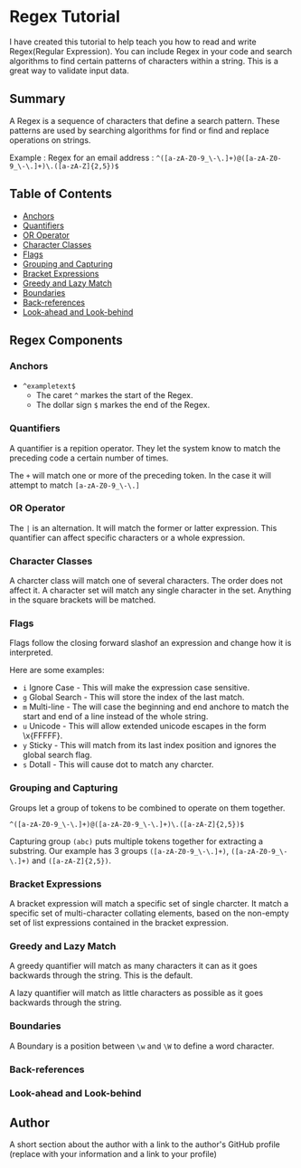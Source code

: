# Regex Tutorial

I have created this tutorial to help teach you how to read and write Regex(Regular Expression). You can include Regex in your code and search algorithms to find certain patterns of characters within a string. This is a great way to validate input data.

## Summary

A Regex is a sequence of characters that define a search pattern. These patterns are used by searching algorithms for find or find and replace operations on strings.

Example :  Regex for an email address :
`^([a-zA-Z0-9_\-\.]+)@([a-zA-Z0-9_\-\.]+)\.([a-zA-Z]{2,5})$`


## Table of Contents

- [Anchors](#anchors)
- [Quantifiers](#quantifiers)
- [OR Operator](#or-operator)
- [Character Classes](#character-classes)
- [Flags](#flags)
- [Grouping and Capturing](#grouping-and-capturing)
- [Bracket Expressions](#bracket-expressions)
- [Greedy and Lazy Match](#greedy-and-lazy-match)
- [Boundaries](#boundaries)
- [Back-references](#back-references)
- [Look-ahead and Look-behind](#look-ahead-and-look-behind)

## Regex Components

### Anchors

* `^exampletext$`
    * The caret `^`  markes the start of the Regex.
    * The dollar sign `$`  markes the end of the Regex.

### Quantifiers

A quantifier is a repition operator. They let the system know to match the preceding code a certain number of times.

The `+` will match one or more of the preceding token. In the case it will attempt to match `[a-zA-Z0-9_\-\.]`


### OR Operator

The `|` is an alternation. It will match the former or latter expression. This quantifier can affect specific characters or a whole expression.  

### Character Classes

A charcter class will match one of several characters. The order does not affect it. A character set will match any single character in the set. Anything in the square brackets will be matched.

### Flags

Flags follow the closing forward slashof an expression and change how it is interpreted.

Here are some examples:
* `i` Ignore Case - This will make the expression case sensitive.
* `g` Global Search - This will store the index of the last match.
* `m` Multi-line - The will case the beginning and end anchore to match the start and end of a line instead of the whole string.
* `u` Unicode - This will allow extended unicode escapes in the form \x{FFFFF}.
* `y` Sticky - This will match from its last index position and ignores the global search flag.
* `s` Dotall - This will cause dot to match any charcter.


### Grouping and Capturing

Groups let a group of tokens to be combined to operate on them together.

`^([a-zA-Z0-9_\-\.]+)@([a-zA-Z0-9_\-\.]+)\.([a-zA-Z]{2,5})$`

Capturing group `(abc)` puts multiple tokens together for extracting a substring. Our example has 3 groups `([a-zA-Z0-9_\-\.]+)`, `([a-zA-Z0-9_\-\.]+)` and `([a-zA-Z]{2,5})`.


### Bracket Expressions

A bracket expression will match a specific set of single charcter. It match a specific set of multi-character collating elements, based on the non-empty set of list expressions contained in the bracket expression.

### Greedy and Lazy Match

A greedy quantifier will match as many characters it can as it goes backwards through the string. This is the default.

A lazy quantifier will match as little characters as possible as it goes backwards through the string.

### Boundaries

A Boundary is  a position between `\w` and `\W` to define a word character.

### Back-references

### Look-ahead and Look-behind

## Author

A short section about the author with a link to the author's GitHub profile (replace with your information and a link to your profile)
